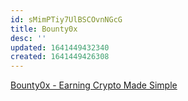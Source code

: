 ```yaml
---
id: sMimPTiy7UlBSCOvnNGcG
title: Bounty0x
desc: ''
updated: 1641449432340
created: 1641449426308
---
```


[Bounty0x - Earning Crypto Made Simple](https://bounty0x.io/)
